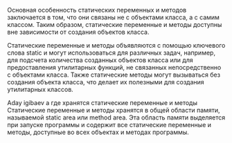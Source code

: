 Основная особенность статических переменных и методов заключается в том, что они связаны не с объектами класса, а с самим классом. Таким образом, статические переменные и методы доступны вне зависимости от создания объектов класса.

Статические переменные и методы объявляются с помощью ключевого слова static и могут использоваться для различных задач, например, для подсчета количества созданных объектов класса или для предоставления утилитарных функций, не связанных непосредственно с объектами класса. Также статические методы могут вызываться без создания объекта класса, что делает их полезными для создания утилитарных классов.




Aday igibaev
а где хранятся статические переменные и методы
Статические переменные и методы хранятся в общей области памяти, называемой static area или method area. Эта область памяти выделяется при запуске программы и содержит все статические переменные и методы, доступные во всех объектах и методах программы.